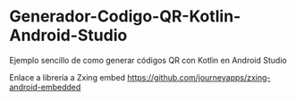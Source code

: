 # Generador-Codigo-QR-Kotlin-Android-Studio

Ejemplo sencillo de como generar códigos QR con Kotlin en Android Studio

Enlace a librería a Zxing embed https://github.com/journeyapps/zxing-android-embedded
